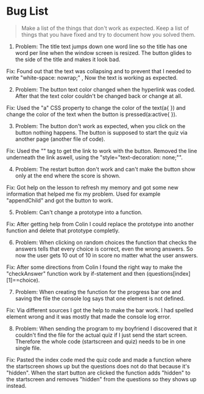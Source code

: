 # Bug List

> Make a list of the things that don't work as expected. Keep a list of things that you have fixed and try to document how you solved them.

1. Problem: The title text jumps down one word line so the title has one word per line when the window screen is resized. The button glides to the side of the title and makes it look bad. 

Fix: Found out that the text was collapsing and to prevent that I needed to write "white-space: nowrap;" , Now the text is working as expected.

2. Problem: The button text color changed when the hyperlink was coded. After that the text color couldn't be changed back or change at all.

Fix: Used the "a" CSS property to change the color of the text(a{ }) and change the color of the text when the button is pressed(a:active{ }).

3. Problem: The button don't work as expected, when you click on the button nothing happens. The button is supposed to start the quiz via another page (another file of code).

Fix: Used the "<a>" tag to get the link to work with the button. Removed the line underneath the link aswell, using the "style="text-decoration: none;"".

4. Problem: The restart button don't work and can't make the button show only at the end where the score is shown.

Fix: Got help on the lesson to refresh my memory and got some new information that helped me fix my problem. Used for example "appendChild" and got the button to work.

5. Problem: Can't change a prototype into a function.

Fix: After getting help from Colin I could replace the prototype into another function and delete that prototype completly.

6. Problem: When clicking on random choices the function that checks the answers tells that every choice is correct, even the wrong answers. So now the user gets 10 out of 10 in score no matter what the user answers.

Fix: After some directions from Colin I found the right way to make the "checkAnswer" function work by if-statement and then (questions[index][1]==choice).

7. Problem: When creating the function for the progress bar one and saving the file the console log says that one element is not defined. 

Fix: Via different sources I got the help to make the bar work. I had spelled element wrong and it was mostly that made the console log error.

8. Problem: When sending the program to my boyfriend I discovered that it couldn't find the file for the actual quiz if I just send the start screen. Therefore the whole code (startscreen and quiz) needs to be in one single file.

Fix: Pasted the index code med the quiz code and made a function where the startscreen shows up but the questions does not do that because it's "hidden". When the start button are clicked the function adds "hidden" to the startscreen and removes "hidden" from the questions so they shows up instead.